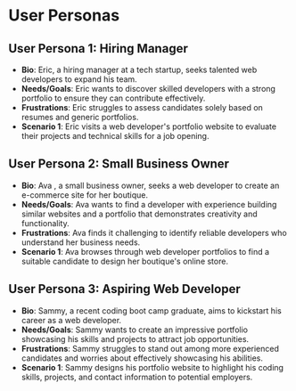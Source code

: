 # User Personas

## User Persona 1: Hiring Manager

- **Bio**: Eric, a hiring manager at a tech startup, seeks talented web
  developers to expand his team.
- **Needs/Goals**: Eric wants to discover skilled developers with a strong
  portfolio to ensure they can contribute effectively.
- **Frustrations**: Eric struggles to assess candidates solely based on resumes
  and generic portfolios.
- **Scenario 1**: Eric visits a web developer's portfolio website to evaluate
  their projects and technical skills for a job opening.

## User Persona 2: Small Business Owner

- **Bio**: Ava , a small business owner, seeks a web developer to create an
  e-commerce site for her boutique.
- **Needs/Goals**: Ava wants to find a developer with experience building
  similar websites and a portfolio that demonstrates creativity and
  functionality.
- **Frustrations**: Ava finds it challenging to identify reliable developers who
  understand her business needs.
- **Scenario 1**: Ava browses through web developer portfolios to find a
  suitable candidate to design her boutique's online store.

## User Persona 3: Aspiring Web Developer

- **Bio**: Sammy, a recent coding boot camp graduate, aims to kickstart his
  career as a web developer.
- **Needs/Goals**: Sammy wants to create an impressive portfolio showcasing his
  skills and projects to attract job opportunities.
- **Frustrations**: Sammy struggles to stand out among more experienced
  candidates and worries about effectively showcasing his abilities.
- **Scenario 1**: Sammy designs his portfolio website to highlight his coding
  skills, projects, and contact information to potential employers.
